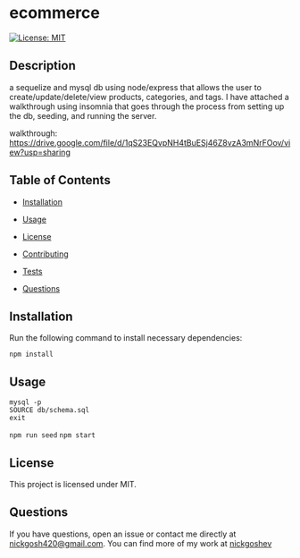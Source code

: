 
# ecommerce
[![License: MIT](https://img.shields.io/badge/License-MIT-yellow.svg)](https://opensource.org/licenses/MIT)

## Description

a sequelize and  mysql db using node/express that allows the user to create/update/delete/view products, categories, and tags. I have attached a walkthrough using insomnia that goes through the process from setting up the db, seeding, and running the server.

walkthrough: 
https://drive.google.com/file/d/1qS23EQvpNH4tBuESj46Z8vzA3mNrFOov/view?usp=sharing


## Table of Contents

* [Installation](#installation)

* [Usage](#usage)

* [License](#license)

* [Contributing](#contributing)

* [Tests](#tests)

* [Questions](#questions)

## Installation

Run the following command to install necessary dependencies:

```
npm install
```

## Usage
``` 
mysql -p
SOURCE db/schema.sql
exit
```
```npm run seed```
```npm start```



## License

This project is licensed under MIT.

## Questions

If you have questions, open an issue or contact me directly at nickgosh420@gmail.com. 
You can find more of my work at [nickgoshev](https://github.com/nickgoshev/)
